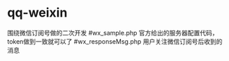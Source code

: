 # qq-weixin

 围绕微信订阅号做的二次开发
 #wx_sample.php 官方给出的服务器配置代码，token做到一致就可以了
 #wx_responseMsg.php 用户关注微信订阅号后收到的消息
